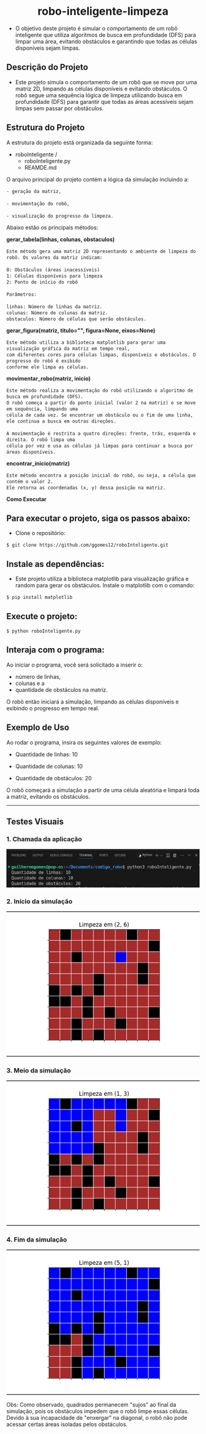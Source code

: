 <h1 style="text-align: center;"> robo-inteligente-limpeza </h1>

- O objetivo deste projeto é simular o comportamento de um robô inteligente que utiliza algoritmos de busca em profundidade (DFS) para limpar uma área,
evitando obstáculos e garantindo que todas as células disponíveis sejam limpas.

## Descrição do Projeto

- Este projeto simula o comportamento de um robô que se move por uma matriz 2D, limpando as células disponíveis e evitando obstáculos.
O robô segue uma sequência lógica de limpeza utilizando busca em profundidade (DFS) para garantir que todas as áreas acessíveis sejam
limpas sem passar por obstáculos.

## Estrutura do Projeto
A estrutura do projeto está organizada da seguinte forma:

- roboInteligente /
    - roboInteligente.py
    - REAMDE.md

O arquivo principal do projeto contém a lógica da simulação incluindo a:

    - geração da matriz, 

    - movimentação do robô,

    - visualização do progresso da limpeza. 

Abaixo estão os principais métodos:

**gerar_tabela(linhas, colunas, obstaculos)**

    Este método gera uma matriz 2D representando o ambiente de limpeza do robô. Os valores da matriz indicam:

    0: Obstáculos (áreas inacessíveis)
    1: Células disponíveis para limpeza
    2: Ponto de início do robô

    Parâmetros:

    linhas: Número de linhas da matriz.
    colunas: Número de colunas da matriz.
    obstaculos: Número de células que serão obstáculos.

**gerar_figura(matriz, titulo="", figura=None, eixos=None)**

    Este método utiliza a biblioteca matplotlib para gerar uma visualização gráfica da matriz em tempo real, 
    com diferentes cores para células limpas, disponíveis e obstáculos. O progresso do robô é exibido 
    conforme ele limpa as células.

**movimentar_robo(matriz, inicio)**

    Este método realiza a movimentação do robô utilizando o algoritmo de busca em profundidade (DFS). 
    O robô começa a partir do ponto inicial (valor 2 na matriz) e se move em sequência, limpando uma 
    célula de cada vez. Se encontrar um obstáculo ou o fim de uma linha, ele continua a busca em outras direções.

    A movimentação é restrita a quatro direções: frente, trás, esquerda e direita. O robô limpa uma 
    célula por vez e usa as células já limpas para continuar a busca por áreas disponíveis.

**encontrar_inicio(matriz)**

    Este método encontra a posição inicial do robô, ou seja, a célula que contém o valor 2. 
    Ele retorna as coordenadas (x, y) dessa posição na matriz.
    
**Como Executar**

## Para executar o projeto, siga os passos abaixo:

- Clone o repositório:

```
$ git clone https://github.com/ggomes12/roboInteligente.git
```


## Instale as dependências: 
- Este projeto utiliza a biblioteca matplotlib para visualização gráfica e random para gerar os obstáculos.
  Instale o matplotlib com o comando:

```
$ pip install matplotlib
```

## Execute o projeto:

```
$ python roboInteligente.py
```

## Interaja com o programa: 
Ao iniciar o programa, você será solicitado a inserir o:

- número de linhas,
- colunas e a
- quantidade de obstáculos na matriz.
  
O robô então iniciará a simulação, limpando as células disponíveis e exibindo o progresso em tempo real.

## Exemplo de Uso

Ao rodar o programa, insira os seguintes valores de exemplo:

- Quantidade de linhas: 10

- Quantidade de colunas: 10

- Quantidade de obstáculos: 20

O robô começará a simulação a partir de uma célula aleatória e limpará toda a matriz, evitando os obstáculos.


_________________________________________________________________________

## Testes Visuais

### 1. Chamada da aplicação
![Foto 1 - Chamada da aplicação](images/chamada.png)

### 2. Início da simulação
![Foto 2 - Início da simulação](images/inicio.png)

### 3. Meio da simulação
![Foto 3 - Meio da simulação](images/meio.png)

### 4. Fim da simulação
![Foto 4 - Fim da simulação](images/fim.png)


Obs: Como observado, quadrados permanecem "sujos" ao final da simulação, pois os obstáculos impedem que o robô limpe essas células. Devido à sua incapacidade de "enxergar" na diagonal, o robô não pode acessar certas áreas isoladas pelos obstáculos.